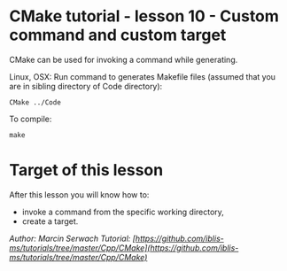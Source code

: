 # CMake tutorial - lesson 10 - Custom command and custom target
CMake can be used for invoking a command while generating.

Linux, OSX: Run command to generates Makefile files (assumed that you are in sibling directory of Code directory):
```
CMake ../Code
```
To compile:
```
make
```

# Target of this lesson
After this lesson you will know how to:
- invoke a command from the specific working directory,
- create a target.


*Author: Marcin Serwach*
*Tutorial: [https://github.com/iblis-ms/tutorials/tree/master/Cpp/CMake](https://github.com/iblis-ms/tutorials/tree/master/Cpp/CMake)*
